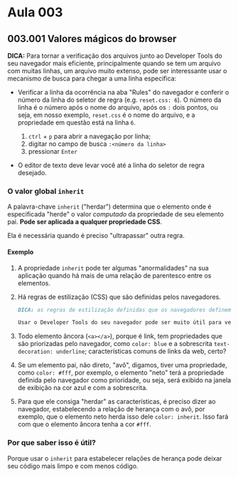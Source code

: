 # Aula 003

## 003.001 Valores mágicos do browser

**DICA:** Para tornar a verificação dos arquivos junto ao Developer Tools do seu navegador mais eficiente, principalmente quando se tem um arquivo com muitas linhas, um arquivo muito extenso, pode ser interessante usar o mecanismo de busca para chegar a uma linha específica:

- Verificar a linha da ocorrência na aba "Rules" do navegador e conferir o número da linha do seletor de regra (e.g. `reset.css: 6`). O número da linha é o número após o nome do arquivo, após os `:` dois pontos, ou seja, em nosso exemplo, `reset.css` é o nome do arquivo, e a propriedade em questão está na linha `6`.

  1. `ctrl` + `p` para abrir a navegação por linha;
  2. digitar no campo de busca `:<número da linha>`
  3. pressionar `Enter`

- O editor de texto deve levar você até a linha do seletor de regra desejado.

### O valor global `inherit`

A palavra-chave `inherit` ("herdar") determina que o elemento onde é especificada "herde" o valor *computado* da propriedade de seu elemento pai. **Pode ser aplicada a qualquer propriedade CSS**.

Ela é necessária quando é preciso "ultrapassar" outra regra.

#### Exemplo

1. A propriedade `inherit` pode ter algumas "anormalidades" na sua aplicação quando há mais de uma relação de parentesco entre os elementos.

2. Há regras de estilização (CSS) que são definidas pelos navegadores.

    ```markdown
    DICA: as regras de estilização definidas que os navegadores definem podem ser encontradas na aba "Computed" da janela à direita (a janela do CSS) do Developer Tools (tecla `F12` no teclado ou botão direito do mouse em qualquer parte da tela, clicando em `Inspecionar elemento`). Escondida, no canto direito, está a opção "Browser Styles". Basta marcá-la para ver as propriedades definidas pelo seu navegador.

    Usar o Developer Tools do seu navegador pode ser muito útil para verificar relações de herança entre elementos HTML estilizados.
    ```

3. Todo elemento âncora (`<a></a>`), porque é link, tem propriedades que são priorizadas pelo navegador, como `color: blue` e a sobrescrita `text-decoration: underline`; características comuns de links da web, certo?

4. Se um elemento pai, não direto, "avô", digamos, tiver uma propriedade, como `color: #fff`, por exemplo, o elemento "neto" terá a propriedade definida pelo navegador como prioridade, ou seja, será exibido na janela de exibição na cor azul e com a sobrescrita.

5. Para que ele consiga "herdar" as características, é preciso dizer ao navegador, estabelecendo a relação de herança com o avô, por exemplo, que o elemento neto herda isso dele `color: inherit`. Isso fará com que o elemento âncora tenha a cor `#fff`.

### **Por que saber isso é útil?**

Porque usar o `inherit` para estabelecer relações de herança pode deixar seu código mais limpo e com menos código.